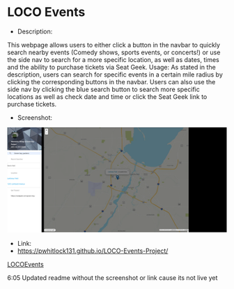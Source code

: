 
# LOCO Events
* Description:

This webpage allows users to either click a button in the navbar to quickly search nearby events (Comedy shows, sports events, or concerts!) or use the side nav to search for a more specific location, as well as dates, times and the ability to purchase tickets via Seat Geek.
Usage:
As stated in the description, users can search for specific events in a certain mile radius by clicking the corresponding buttons in the navbar.
Users can also use the side nav by clicking the blue search button to search more specific locations as well as check date and time or click the Seat Geek link to purchase tickets.

* Screenshot:

![Screenshot](./assets/imgs/FireShot%20Capture%20009%20-%20LOCO%20Events%20-%20.png)




* Link:
* https://pwhitlock131.github.io/LOCO-Events-Project/

[LOCOEvents]()





6:05
Updated readme without the screenshot or link cause its not live yet
